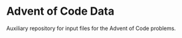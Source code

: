 Advent of Code Data
===================

Auxiliary repository for input files for the Advent of Code problems.
